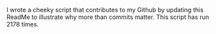 I wrote a cheeky script that contributes to my Github by updating this ReadMe to illustrate why more than commits matter. This script has run 2178 times.